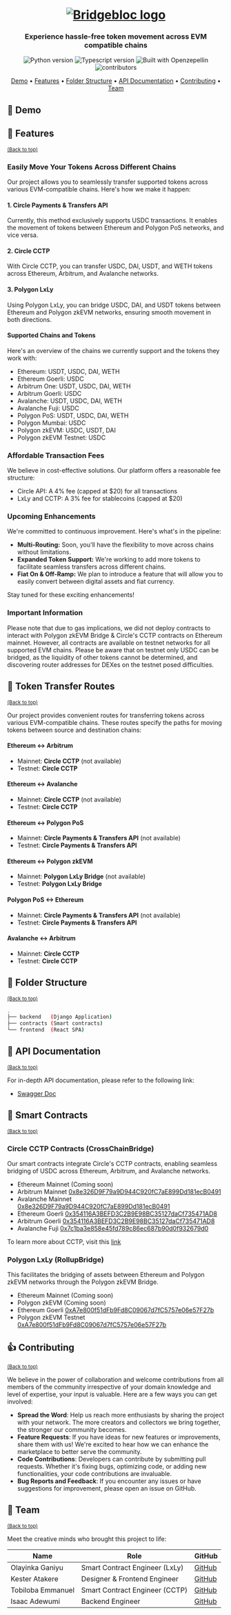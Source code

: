 <h1 align="center">
    <br>
    <a href="https://bridgebloc.vercel.app">
        <img src="./.github/bridgebloc.png" alt="Bridgebloc logo" />
    </a>
    <br>
</h1>

<h3 align="center">Experience hassle-free token movement across EVM compatible chains</h3>

<p align="center">
    <img src="https://img.shields.io/badge/Python-3.11+-1f425f.svg?style=for-the-badge&logo=python" alt="Python version">
    <img src="https://img.shields.io/badge/TypeScript-007ACC?style=for-the-badge&logo=typescript&logoColor=white" alt="Typescript version">
    <img src="https://img.shields.io/badge/built%20with-OpenZeppelin-3677FF?style=for-the-badge" alt="Built with Openzepellin">
    <img src="https://img.shields.io/github/contributors/prettyirrelevant/bridgebloc?style=for-the-badge" alt="contributors">
</p>

<p align="center">
    <a href="#-demo">Demo</a> •
    <a href="#-features">Features</a> •
    <a href="#-folder-structure">Folder Structure</a> •
    <a href="#-api-documentation">API Documentation</a> •
    <a href="#-contributing">Contributing</a> •
    <a href="#-team">Team</a>
</p>

## 🎥 Demo

[//]: # ([![Watch the video]&#40;https://img.youtube.com/vi/zV8lfBa39q8/maxresdefault.jpg&#41;]&#40;https://youtu.be/zV8lfBa39q8&#41;)


## 🎯 Features
<sup>[(Back to top)](#------------------------)</sup>

### Easily Move Your Tokens Across Different Chains

Our project allows you to seamlessly transfer supported tokens across various EVM-compatible chains.
Here's how we make it happen:

#### 1. Circle Payments & Transfers API

Currently, this method exclusively supports USDC transactions.
It enables the movement of tokens between Ethereum and Polygon PoS networks, and vice versa.

#### 2. Circle CCTP

With Circle CCTP, you can transfer USDC, DAI, USDT, and WETH tokens across Ethereum, Arbitrum, and Avalanche networks.

#### 3. Polygon LxLy

Using Polygon LxLy, you can bridge USDC, DAI, and USDT tokens between Ethereum and Polygon zkEVM networks,
ensuring smooth movement in both directions.

#### Supported Chains and Tokens

Here's an overview of the chains we currently support and the tokens they work with:

- Ethereum: USDT, USDC, DAI, WETH
- Ethereum Goerli: USDC
- Arbitrum One: USDT, USDC, DAI, WETH
- Arbitrum Goerli: USDC
- Avalanche: USDT, USDC, DAI, WETH
- Avalanche Fuji: USDC
- Polygon PoS: USDT, USDC, DAI, WETH
- Polygon Mumbai: USDC
- Polygon zkEVM: USDC, USDT, DAI
- Polygon zkEVM Testnet: USDC

### Affordable Transaction Fees

We believe in cost-effective solutions. Our platform offers a reasonable fee structure:

- Circle API: A 4% fee (capped at $20) for all transactions
- LxLy and CCTP: A 3% fee for stablecoins (capped at $20)

### Upcoming Enhancements

We're committed to continuous improvement. Here's what's in the pipeline:

- **Multi-Routing:** Soon, you'll have the flexibility to move across chains without limitations.
- **Expanded Token Support:** We're working to add more tokens to facilitate seamless transfers across different chains.
- **Fiat On & Off-Ramp:** We plan to introduce a feature that will allow you to easily convert between digital assets and fiat currency.

Stay tuned for these exciting enhancements!

### Important Information

Please note that due to gas implications,
we did not deploy contracts to interact with Polygon zkEVM Bridge & Circle's CCTP contracts on Ethereum mainnet.
However, all contracts are available on testnet networks for all supported EVM chains.
Please be aware that on testnet only USDC can be bridged, as the liquidity of other tokens cannot be determined,
and discovering router addresses for DEXes on the testnet posed difficulties.


## 🔄 Token Transfer Routes
<sup>[(Back to top)](#------------------------)</sup>

Our project provides convenient routes for transferring tokens across various EVM-compatible chains.
These routes specify the paths for moving tokens between source and destination chains:

#### Ethereum <-> Arbitrum

- Mainnet: **Circle CCTP** (not available)
- Testnet: **Circle CCTP**

#### Ethereum <-> Avalanche

- Mainnet: **Circle CCTP** (not available)
- Testnet: **Circle CCTP**

#### Ethereum <-> Polygon PoS

- Mainnet: **Circle Payments & Transfers API** (not available)
- Testnet: **Circle Payments & Transfers API**

#### Ethereum <-> Polygon zkEVM

- Mainnet: **Polygon LxLy Bridge** (not available)
- Testnet: **Polygon LxLy Bridge**

#### Polygon PoS <-> Ethereum

- Mainnet: **Circle Payments & Transfers API** (not available)
- Testnet: **Circle Payments & Transfers API**

#### Avalanche <-> Arbitrum

- Mainnet: **Circle CCTP**
- Testnet: **Circle CCTP**


## 🌵 Folder Structure
<sup>[(Back to top)](#------------------------)</sup>

```sh
.
├── backend   (Django Application)
├── contracts (Smart contracts)
└── frontend  (React SPA)
```


## 📜 API Documentation
<sup>[(Back to top)](#------------------------)</sup>

For in-depth API documentation, please refer to the following link:
- [Swagger Doc](https://bridgebloc-api-eb9bd3c3ed18.herokuapp.com/api/docs)


## 🤖 Smart Contracts
<sup>[(Back to top)](#------------------------)</sup>

### Circle CCTP Contracts (CrossChainBridge)

Our smart contracts integrate Circle's CCTP contracts,
enabling seamless bridging of USDC across Ethereum, Arbitrum, and Avalanche networks.

- Ethereum Mainnet (Coming soon)
- Arbitrum Mainnet [0x8e326D9F79a9D944C920fC7aE899Dd181ecB0491](https://arbiscan.io/address/0x8e326D9F79a9D944C920fC7aE899Dd181ecB0491)
- Avalanche Mainnet [0x8e326D9F79a9D944C920fC7aE899Dd181ecB0491](https://snowtrace.io/address/0x8e326d9f79a9d944c920fc7ae899dd181ecb0491)
- Ethereum Goerli [0x354116A3BEFD3C2B9E98BC35127daCf735471AD8](https://goerli.etherscan.io/address/0x354116A3BEFD3C2B9E98BC35127daCf735471AD8)
- Arbitrum Goerli [0x354116A3BEFD3C2B9E98BC35127daCf735471AD8](https://goerli.arbiscan.io/address/0x354116A3BEFD3C2B9E98BC35127daCf735471AD8)
- Avalanche Fuji [0x7c1ba3e858e45fd789c86ec687b90d0f932679d0](https://testnet.snowtrace.io/address/0x7c1ba3e858e45fd789c86ec687b90d0f932679d0)

To learn more about CCTP, visit this [link](https://developers.circle.com/stablecoin/docs/cctp-getting-started)


### Polygon LxLy (RollupBridge)

This facilitates the bridging of assets between Ethereum and Polygon zkEVM networks through the Polygon zkEVM Bridge.

- Ethereum Mainnet (Coming soon)
- Polygon zkEVM (Coming soon)
- Ethereum Goerli [0xA7e800f51dFb9Fd8C09067d7fC5757e06e57F27b](https://goerli.etherscan.io/address/0xA7e800f51dFb9Fd8C09067d7fC5757e06e57F27b)
- Polygon zkEVM Testnet [0xA7e800f51dFb9Fd8C09067d7fC5757e06e57F27b](https://testnet-zkevm.polygonscan.com/address/0xA7e800f51dFb9Fd8C09067d7fC5757e06e57F27b)


## 👍 Contributing
<sup>[(Back to top)](#------------------------)</sup>

We believe in the power of collaboration and welcome contributions from all members of the community irrespective of your domain knowledge and level of expertise,
your input is valuable.
Here are a few ways you can get involved:

- **Spread the Word**: Help us reach more enthusiasts by sharing the project with your network. The more creators and collectors we bring together, the stronger our community becomes.
- **Feature Requests**: If you have ideas for new features or improvements, share them with us! We're excited to hear how we can enhance the marketplace to better serve the community.
- **Code Contributions**: Developers can contribute by submitting pull requests. Whether it's fixing bugs, optimizing code, or adding new functionalities, your code contributions are invaluable.
- **Bug Reports and Feedback**: If you encounter any issues or have suggestions for improvement, please open an issue on GitHub.


## 👥 Team
<sup>[(Back to top)](#------------------------)</sup>

Meet the creative minds who brought this project to life:

| **Name**            | **Role**                       | **GitHub**                                    |
|---------------------|--------------------------------|-----------------------------------------------|
| Olayinka Ganiyu     | Smart Contract Engineer (LxLy) | [GitHub](https://github.com/Jaybee020)        |
| Kester Atakere      | Designer & Frontend Engineer   | [GitHub](https://github.com/codergon)         |
| Tobiloba Emmanuel   | Smart Contract Engineer (CCTP) | [GitHub](https://github.com/Tee-py)           |
| Isaac Adewumi       | Backend Engineer               | [GitHub](https://github.com/prettyirrelevant) |
